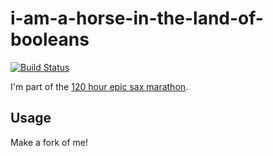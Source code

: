 # i-am-a-horse-in-the-land-of-booleans

[![Build Status](https://travis-ci.org/biserkov/i-am-a-horse-in-the-land-of-booleans.png?branch=master)](https://travis-ci.org/biserkov/i-am-a-horse-in-the-land-of-booleans)

I'm part of the [120 hour epic sax marathon](http://iloveponies.github.com/120-hour-epic-sax-marathon/).

## Usage

Make a fork of me!
